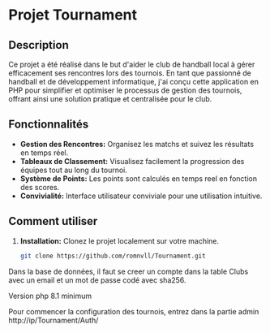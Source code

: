 # Projet Tournament

## Description

Ce projet a été réalisé dans le but d'aider le club de handball local à gérer efficacement ses rencontres lors des tournois. En tant que passionné de handball et de développement informatique, j'ai conçu cette application en PHP pour simplifier et optimiser le processus de gestion des tournois, offrant ainsi une solution pratique et centralisée pour le club.

## Fonctionnalités

- **Gestion des Rencontres:** Organisez les matchs et suivez les résultats en temps réel.
- **Tableaux de Classement:** Visualisez facilement la progression des équipes tout au long du tournoi.
- **Système de Points:** Les points sont calculés en temps reel en fonction des scores.
- **Convivialité:** Interface utilisateur conviviale pour une utilisation intuitive.

## Comment utiliser

1. **Installation:**
   Clonez le projet localement sur votre machine.
   ```bash
   git clone https://github.com/romnvll/Tournament.git
   
Dans la base de données, il faut se creer un compte dans la table Clubs avec un email et un mot de passe codé avec sha256.

Version php 8.1 minimum

Pour commencer la configuration des tournois, entrez dans la partie admin http://ip/Tournament/Auth/
